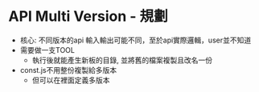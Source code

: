 # API Multi Version - 規劃

* 核心: 不同版本的api 輸入輸出可能不同，至於api實際邏輯，user並不知道
* 需要做一支TOOL
  * 執行後就能產生新板的目錄, 並將舊的檔案複製且改名一份
* const.js不用整份複製給多版本
  * 但可以在裡面定義多版本



